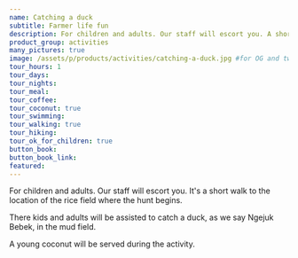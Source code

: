 ```yaml
---
name: Catching a duck
subtitle: Farmer life fun
description: For children and adults. Our staff will escort you. A short walk to the location of the rice field where the hunt begins.
product_group: activities
many_pictures: true
image: /assets/p/products/activities/catching-a-duck.jpg #for OG and twitter cards
tour_hours: 1
tour_days:
tour_nights:
tour_meal:
tour_coffee:
tour_coconut: true
tour_swimming:
tour_walking: true
tour_hiking:
tour_ok_for_children: true
button_book:
button_book_link:
featured:
---
```

For children and adults. Our staff will escort you. It's a short walk to the location of the rice field where the hunt begins.

There kids and adults will be assisted to catch a duck, as we say Ngejuk Bebek, in the mud field.

A young coconut will be served during the activity.
